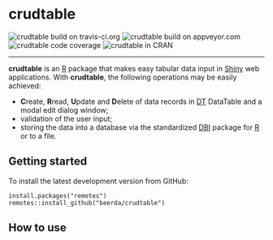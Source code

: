# crudtable

![crudtable build on travis-ci.org](https://travis-ci.org/beerda/crudtable.svg?branch=master)
![crudtable build on appveyor.com](https://ci.appveyor.com/api/projects/status/github/beerda/crudtable?branch=master&amp;svg=true)
![crudtable code coverage](https://codecov.io/gh/beerda/crudtable/branch/master/graph/badge.svg)
![crudtable in CRAN](http://www.r-pkg.org/badges/version/crudtable)

-----

**crudtable** is an [R](https://www.r-project.org/) package that makes easy tabular data input in
[Shiny](https://shiny.rstudio.com/) web applications. With **crudtable**, the following operations
may be easily achieved:

* **C**reate, **R**read, **U**pdate and **D**elete of data records in
  [DT](https://cran.r-project.org/web/packages/DT/index.html) DataTable and a modal edit dialog
  window;
* validation of the user input;
* storing the data into a database via the standardized [DBI](https://www.r-dbi.org/) package
  for [R](https://www.r-project.org/) or to a file.
  

## Getting started

To install the latest development version from GitHub:

```
install.packages("remotes")
remotes::install_github("beerda/crudtable")
```


## How to use

